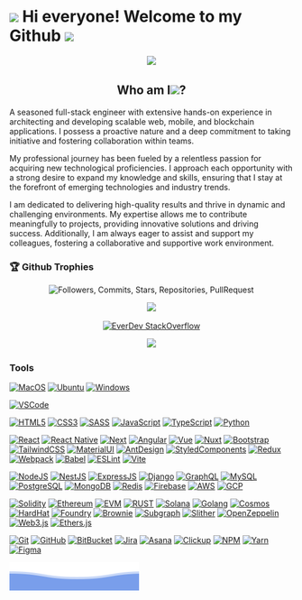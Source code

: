 <h1> <img src="https://emojis.slackmojis.com/emojis/images/1531849430/4246/blob-sunglasses.gif?1531849430" width="30"/> Hi everyone! Welcome to my Github <img src="https://media.giphy.com/media/hvRJCLFzcasrR4ia7z/giphy.gif" width="30"></h1>

<p align="center"><img src="https://media.giphy.com/media/M9gbBd9nbDrOTu1Mqx/giphy.gif" width="100"/></p>


<h2 align="center">Who am I<img src="https://media.giphy.com/media/FlPJcTplkfefDCKq2b/giphy.gif" width="25">?</h2>
<p>
A seasoned full-stack engineer with extensive hands-on experience in architecting and developing scalable web, mobile, and blockchain applications. I possess a proactive nature and a deep commitment to taking initiative and fostering collaboration within teams.

My professional journey has been fueled by a relentless passion for acquiring new technological proficiencies. I approach each opportunity with a strong desire to expand my knowledge and skills, ensuring that I stay at the forefront of emerging technologies and industry trends.

I am dedicated to delivering high-quality results and thrive in dynamic and challenging environments. My expertise allows me to contribute meaningfully to projects, providing innovative solutions and driving success. Additionally, I am always eager to assist and support my colleagues, fostering a collaborative and supportive work environment.

<h3>🏆 Github Trophies</h3>
<p align="center">
<img src="https://github-profile-trophy.vercel.app/?username=ever-dev&column=-1&theme=gruvbox&title=Followers,Commits,Stars,Repositories,PullRequest,Issues,Organizations,MultiLanguage" alt="Followers, Commits, Stars, Repositories, PullRequest">
</p>

<p align="center">
  <img src = "https://github-readme-stats.vercel.app/api/top-langs/?username=ever-dev&langs_count=20&layout=compact&theme=tokyonight&line_height=27">
</p>

<div align="center">
  
[![EverDev StackOverflow](https://github-readme-stackoverflow.vercel.app/?userID=11728457&theme=dark)](https://stackoverflow.com/users/11728457/ever-dev)

</div>

<p align="center">

<img src="https://readme-typing-svg.herokuapp.com?size=30&duration=7000&center=true&vCenter=true&width=800&height=60&lines=Problem+Solver;Effective+Communicator;Collaborative+Team+Player;Detail-Oriented+Professional;Continuous+Learner" />

</p>

<h3>Tools</h3>

[![MacOS](https://img.shields.io/badge/MacOS-ea580c?style=flat-square&logo=apple&logoColor=ffffff)](https://www.apple.com/macos/monterey/) [![Ubuntu](https://img.shields.io/badge/Ubuntu-ea580c?style=flat-square&logo=ubuntu&logoColor=ffffff)](https://ubuntu.com/) [![Windows](https://img.shields.io/badge/Windows-ea580c?style=flat-square&logo=windows&logoColor=ffffff)](https://www.microsoft.com/en-us/windows)

[![VSCode](https://img.shields.io/badge/vscode-VSCode-green)](https://code.visualstudio.com/download)

[![HTML5](https://img.shields.io/badge/-HTML5-d97706?style=flat-square&logo=html5&logoColor=white)](https://developer.mozilla.org/en-US/docs/Web/HTML) [![CSS3](https://img.shields.io/badge/-CSS3-d97706?style=flat-square&logo=css3&logoColor=white)](https://developer.mozilla.org/en-US/docs/Web/CSS) [![SASS](https://img.shields.io/badge/-SASS/SCSS-d97706?style=flat-square&logo=sass&logoColor=white)](https://sass-lang.com/) [![JavaScript](https://img.shields.io/badge/-JavaScript-d97706?style=flat-square&logo=javascript&logoColor=white)](https://developer.mozilla.org/en-US/docs/Web/JavaScript) [![TypeScript](https://img.shields.io/badge/-TypeScript-d97706?style=flat-square&logo=typescript&logoColor=white)](https://www.typescriptlang.org/) [![Python](https://img.shields.io/badge/-Python-d97706?style=flat-square&logo=python&logoColor=white)](https://www.python.org/)

[![React](https://img.shields.io/badge/-React-65a30d?style=flat-square&logo=react&logoColor=white)](https://reactjs.org/) [![React Native](https://img.shields.io/badge/-React%20Native-65a30d?style=flat-square&logo=react&logoColor=white)](https://reactnative.dev/) [![Next](https://img.shields.io/badge/-Next-65a30d?style=flat-square&logo=next.js&logoColor=white)](https://nextjs.org/) [![Angular](https://img.shields.io/badge/-Angular-65a30d?style=flat-square&logo=angular&logoColor=white)](https://angular.io) [![Vue](https://img.shields.io/badge/-Vue.js-65a30d?style=flat-square&logo=vue.js&logoColor=white)](https://vuejs.org/) [![Nuxt](https://img.shields.io/badge/-Nuxt.js-65a30d?style=flat-square&logo=nuxt.js&logoColor=white)](https://nuxtjs.org/) [![Bootstrap](https://img.shields.io/badge/-Bootstrap-65a30d?style=flat-square&logo=bootstrap&logoColor=white)](https://getbootstrap.com/) [![TailwindCSS](https://img.shields.io/badge/-Tailwind-65a30d?style=flat-square&logo=tailwindcss&logoColor=white)](https://tailwindcss.com/) [![MaterialUI](https://img.shields.io/badge/-Material_UI-65a30d?style=flat-square&logo=mui&logoColor=white)](https://mui.com/) [![AntDesign](https://img.shields.io/badge/-Ant_Design-65a30d?style=flat-square&logo=ant-design&logoColor=white)](https://ant.design/) [![StyledComponents](https://img.shields.io/badge/-Styled_Components-65a30d?style=flat-square&logo=styled-components&logoColor=white)](https://www.styled-components.com/) [![Redux](https://img.shields.io/badge/-Redux-65a30d?style=flat-square&logo=redux&logoColor=white)](https://redux.js.org/) [![Webpack](https://img.shields.io/badge/-Webpack-65a30d?style=flat-square&logo=webpack&logoColor=white)](https://webpack.js.org/) [![Babel](https://img.shields.io/badge/-Babel-65a30d?style=flat-square&logo=babel&logoColor=white)](https://babeljs.io/) [![ESLint](https://img.shields.io/badge/-ESLint-65a30d?style=flat-square&logo=eslint&logoColor=white)](https://eslint.org/) [![Vite](https://img.shields.io/badge/-Vite-65a30d?style=flat-square&logo=vite&logoColor=white)](https://vitejs.dev/)

[![NodeJS](https://img.shields.io/badge/-Node.js-1ABC9C?style=flat-square&logo=node.js&logoColor=white)](https://nodejs.org/) [![NestJS](https://img.shields.io/badge/-Nest.js-1ABC9C?style=flat-square&logo=nestjs&logoColor=white)](https://nestjs.com/) [![ExpressJS](https://img.shields.io/badge/-Express-1ABC9C?style=flat-square&logo=express&logoColor=white)](https://nestjs.com/) [![Django](https://img.shields.io/badge/-Django-1ABC9C?style=flat-square&logo=django&logoColor=white)](https://www.djangoproject.com/) [![GraphQL](https://img.shields.io/badge/-GraphQL-1ABC9C?style=flat-square&logo=GraphQL&logoColor=white)](https://graphql.org/) [![MySQL](https://img.shields.io/badge/-MySQL-1ABC9C?style=flat-square&logo=mysql&logoColor=white)](https://www.mysql.com/) [![PostgreSQL](https://img.shields.io/badge/-PostgreSQL-1ABC9C?style=flat-square&logo=postgresql&logoColor=white)](https://www.postgresql.org/) [![MongoDB](https://img.shields.io/badge/-MongoDB-1ABC9C?style=flat-square&logo=MongoDB&logoColor=white)](https://www.mongodb.com/) [![Redis](https://img.shields.io/badge/-Redis-1ABC9C?style=flat-square&logo=Redis&logoColor=white)](https://redis.io/) [![Firebase](https://img.shields.io/badge/-Firebase-1ABC9C?style=flat-square&logo=Firebase&logoColor=white)](https://firebase.google.com/) [![AWS](https://img.shields.io/badge/-AWS-1ABC9C?style=flat-square&logo=amazon-aws&logoColor=white)](https://aws.amazon.com/) [![GCP](https://img.shields.io/badge/-GCP-1ABC9C?style=flat-square&logo=google-cloud&logoColor=white)](https://cloud.google.com/)

[![Solidity](https://img.shields.io/badge/-Solidity-ee0290?style=flat-square&logo=solidity&logoColor=white)](https://soliditylang.org/) [![Ethereum](https://img.shields.io/badge/-Ethereum-ee0290?style=flat-square&logo=ethereum&logoColor=white)](https://ethereum.org/) [![EVM](https://img.shields.io/badge/-EVM-ee0290?style=flat-square&logo=evm&logoColor=white)](https://ethereum.org/en/developers/docs/evm/) [![RUST](https://img.shields.io/badge/-Rust-ee0290?style=flat-square&logo=rust&logoColor=white)](https://www.rust-lang.org/) [![Solana](https://img.shields.io/badge/-Solana-ee0290?style=flat-square&logo=solana&logoColor=white)](https://solana.com/) [![Golang](https://img.shields.io/badge/-Golang-ee0290?style=flat-square&logo=go&logoColor=white)](https://go.dev/) [![Cosmos](https://img.shields.io/badge/-Cosmos-ee0290?style=flat-square&logo=cosmos&logoColor=white)](https://cosmos.network/) [![HardHat](https://img.shields.io/badge/-HardHat-ee0290?style=flat-square&logo=hardhat&logoColor=white)](https://hardhat.org/) [![Foundry](https://img.shields.io/badge/-Foundry-ee0290?style=flat-square&logo=foundry&logoColor=white)](https://github.com/foundry-rs/foundry) [![Brownie](https://img.shields.io/badge/-Brownie-ee0290?style=flat-square&logo=brownie&logoColor=white)](https://github.com/eth-brownie/brownie) [![Subgraph](https://img.shields.io/badge/-TheGraph-ee0290?style=flat-square&logo=thegraph&logoColor=white)](https://thegraph.com/) [![Slither](https://img.shields.io/badge/-Slither-ee0290?style=flat-square&logo=slither&logoColor=white)](https://github.com/crytic/slither) [![OpenZeppelin](https://img.shields.io/badge/-OpenZeppelin-ee0290?style=flat-square&logo=openzeppelin&logoColor=white)](https://www.openzeppelin.com/) [![Web3.js](https://img.shields.io/badge/-Web3.js-ee0290?style=flat-square&logo=web3.js&logoColor=white)](https://web3js.org/) [![Ethers.js](https://img.shields.io/badge/-Ethers.js-ee0290?style=flat-square&logo=ethers.js&logoColor=white)](https://docs.ethers.org/)

[![Git](https://img.shields.io/badge/-Git-blue?style=flat-square&logo=git&logoColor=white)](https://git-scm.com/) [![GitHub](https://img.shields.io/badge/-GitHub-blue?style=flat-square&logo=gitHub&logoColor=white)](https://github.com/) [![BitBucket](https://img.shields.io/badge/-BitBucket-blue?style=flat-square&logo=BitBucket&logoColor=white)](https://bitbucket.org/product) [![Jira](https://img.shields.io/badge/-Jira-blue?style=flat-square&logo=Jira&logoColor=white)](https://www.atlassian.com/software/jira) [![Asana](https://img.shields.io/badge/-Asana-blue?style=flat-square&logo=Asana&logoColor=white)](https://asana.com/) [![Clickup](https://img.shields.io/badge/-Clickup-blue?style=flat-square&logo=Clickup&logoColor=white)](https://clickup.com/) [![NPM](https://img.shields.io/badge/-NPM-blue?style=flat-square&logo=NPM&logoColor=white)](https://www.npmjs.com/) [![Yarn](https://img.shields.io/badge/-Yarn-blue?style=flat-square&logo=Yarn&logoColor=white)](https://yarnpkg.com/) [![Figma](https://img.shields.io/badge/-Figma-blue?style=flat-square&logo=Figma&logoColor=white)](https://www.figma.com/) 


<img src="./assets/bottom_header.svg">
